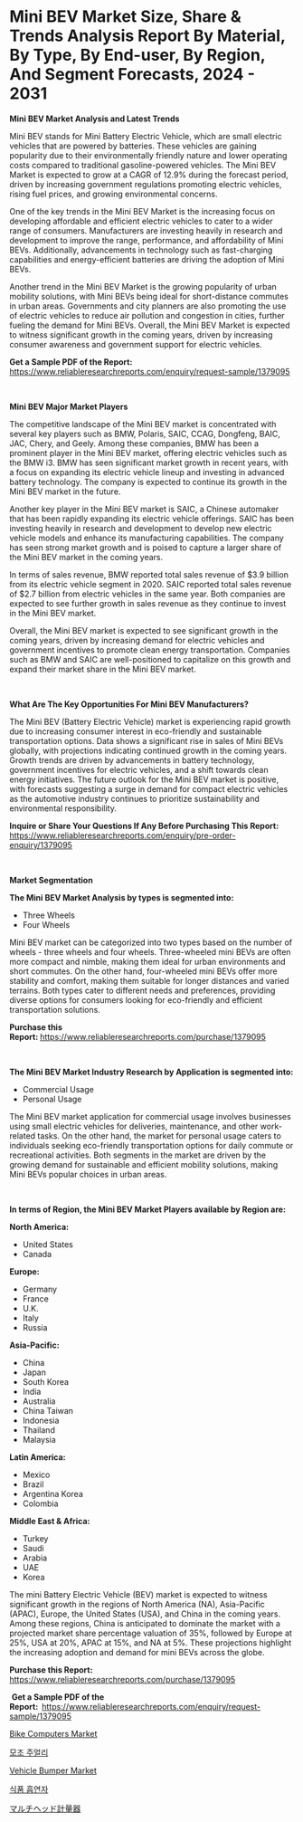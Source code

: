 <p><h1>Mini BEV Market Size, Share & Trends Analysis Report By Material, By Type, By End-user, By Region, And Segment Forecasts, 2024 - 2031</h1></p><p><strong>Mini BEV Market Analysis and Latest Trends</strong></p>
<p><p>Mini BEV stands for Mini Battery Electric Vehicle, which are small electric vehicles that are powered by batteries. These vehicles are gaining popularity due to their environmentally friendly nature and lower operating costs compared to traditional gasoline-powered vehicles. The Mini BEV Market is expected to grow at a CAGR of 12.9% during the forecast period, driven by increasing government regulations promoting electric vehicles, rising fuel prices, and growing environmental concerns.</p><p>One of the key trends in the Mini BEV Market is the increasing focus on developing affordable and efficient electric vehicles to cater to a wider range of consumers. Manufacturers are investing heavily in research and development to improve the range, performance, and affordability of Mini BEVs. Additionally, advancements in technology such as fast-charging capabilities and energy-efficient batteries are driving the adoption of Mini BEVs.</p><p>Another trend in the Mini BEV Market is the growing popularity of urban mobility solutions, with Mini BEVs being ideal for short-distance commutes in urban areas. Governments and city planners are also promoting the use of electric vehicles to reduce air pollution and congestion in cities, further fueling the demand for Mini BEVs. Overall, the Mini BEV Market is expected to witness significant growth in the coming years, driven by increasing consumer awareness and government support for electric vehicles.</p></p>
<p><strong>Get a Sample PDF of the Report:&nbsp;</strong> <a href="https://www.reliableresearchreports.com/enquiry/request-sample/1379095">https://www.reliableresearchreports.com/enquiry/request-sample/1379095</a></p>
<p>&nbsp;</p>
<p><strong>Mini BEV Major Market Players</strong></p>
<p><p>The competitive landscape of the Mini BEV market is concentrated with several key players such as BMW, Polaris, SAIC, CCAG, Dongfeng, BAIC, JAC, Chery, and Geely. Among these companies, BMW has been a prominent player in the Mini BEV market, offering electric vehicles such as the BMW i3. BMW has seen significant market growth in recent years, with a focus on expanding its electric vehicle lineup and investing in advanced battery technology. The company is expected to continue its growth in the Mini BEV market in the future.</p><p>Another key player in the Mini BEV market is SAIC, a Chinese automaker that has been rapidly expanding its electric vehicle offerings. SAIC has been investing heavily in research and development to develop new electric vehicle models and enhance its manufacturing capabilities. The company has seen strong market growth and is poised to capture a larger share of the Mini BEV market in the coming years.</p><p>In terms of sales revenue, BMW reported total sales revenue of $3.9 billion from its electric vehicle segment in 2020. SAIC reported total sales revenue of $2.7 billion from electric vehicles in the same year. Both companies are expected to see further growth in sales revenue as they continue to invest in the Mini BEV market.</p><p>Overall, the Mini BEV market is expected to see significant growth in the coming years, driven by increasing demand for electric vehicles and government incentives to promote clean energy transportation. Companies such as BMW and SAIC are well-positioned to capitalize on this growth and expand their market share in the Mini BEV market.</p></p>
<p>&nbsp;</p>
<p><strong>What Are The Key Opportunities For Mini BEV Manufacturers?</strong></p>
<p><p>The Mini BEV (Battery Electric Vehicle) market is experiencing rapid growth due to increasing consumer interest in eco-friendly and sustainable transportation options. Data shows a significant rise in sales of Mini BEVs globally, with projections indicating continued growth in the coming years. Growth trends are driven by advancements in battery technology, government incentives for electric vehicles, and a shift towards clean energy initiatives. The future outlook for the Mini BEV market is positive, with forecasts suggesting a surge in demand for compact electric vehicles as the automotive industry continues to prioritize sustainability and environmental responsibility.</p></p>
<p><strong>Inquire or Share Your Questions If Any Before Purchasing This Report:</strong> <a href="https://www.reliableresearchreports.com/enquiry/pre-order-enquiry/1379095">https://www.reliableresearchreports.com/enquiry/pre-order-enquiry/1379095</a></p>
<p>&nbsp;</p>
<p><strong>Market Segmentation</strong></p>
<p><strong>The Mini BEV Market Analysis by types is segmented into:</strong></p>
<p><ul><li>Three Wheels</li><li>Four Wheels</li></ul></p>
<p><p>Mini BEV market can be categorized into two types based on the number of wheels - three wheels and four wheels. Three-wheeled mini BEVs are often more compact and nimble, making them ideal for urban environments and short commutes. On the other hand, four-wheeled mini BEVs offer more stability and comfort, making them suitable for longer distances and varied terrains. Both types cater to different needs and preferences, providing diverse options for consumers looking for eco-friendly and efficient transportation solutions.</p></p>
<p><strong>Purchase this Report:&nbsp;</strong><a href="https://www.reliableresearchreports.com/purchase/1379095">https://www.reliableresearchreports.com/purchase/1379095</a></p>
<p>&nbsp;</p>
<p><strong>The Mini BEV Market Industry Research by Application is segmented into:</strong></p>
<p><ul><li>Commercial Usage</li><li>Personal Usage</li></ul></p>
<p><p>The Mini BEV market application for commercial usage involves businesses using small electric vehicles for deliveries, maintenance, and other work-related tasks. On the other hand, the market for personal usage caters to individuals seeking eco-friendly transportation options for daily commute or recreational activities. Both segments in the market are driven by the growing demand for sustainable and efficient mobility solutions, making Mini BEVs popular choices in urban areas.</p></p>
<p>&nbsp;</p>
<p><strong>In terms of Region, the Mini BEV Market Players available by Region are:</strong></p>
<p>
    <p> <strong> North America: </strong>
        <ul>
            <li>United States</li>
            <li>Canada</li>
        </ul>
        </p> 
    <p> <strong> Europe: </strong>
        <ul>
            <li>Germany</li>
            <li>France</li>
            <li>U.K.</li>
            <li>Italy</li>
            <li>Russia</li>
        </ul>
        </p> 
    <p> <strong> Asia-Pacific: </strong>
        <ul>
            <li>China</li>
            <li>Japan</li>
            <li>South Korea</li>
            <li>India</li>
            <li>Australia</li>
            <li>China Taiwan</li>
            <li>Indonesia</li>
            <li>Thailand</li>
            <li>Malaysia</li>
        </ul>
        </p> 
    <p> <strong> Latin America: </strong>
        <ul>
            <li>Mexico</li>
            <li>Brazil</li>
            <li>Argentina Korea</li>
            <li>Colombia</li>
        </ul>
        </p> 
    <p> <strong> Middle East & Africa: </strong>
        <ul>
            <li>Turkey</li>
            <li>Saudi</li>
            <li>Arabia</li>
            <li>UAE</li>
            <li>Korea</li>
        </ul>
    </p>
    </p>
<p><p>The mini Battery Electric Vehicle (BEV) market is expected to witness significant growth in the regions of North America (NA), Asia-Pacific (APAC), Europe, the United States (USA), and China in the coming years. Among these regions, China is anticipated to dominate the market with a projected market share percentage valuation of 35%, followed by Europe at 25%, USA at 20%, APAC at 15%, and NA at 5%. These projections highlight the increasing adoption and demand for mini BEVs across the globe.</p></p>
<p><strong>Purchase this Report: </strong><a href="https://www.reliableresearchreports.com/purchase/1379095">https://www.reliableresearchreports.com/purchase/1379095</a></p>
<p>&nbsp;<strong>Get a Sample PDF of the Report:&nbsp;&nbsp;</strong><a href="https://www.reliableresearchreports.com/enquiry/request-sample/1379095">https://www.reliableresearchreports.com/enquiry/request-sample/1379095</a></p>
<p><strong></strong></p>
<p><p><a href="https://github.com/pjcfca/Market-Research-Report-List-1/blob/main/bike-computers-market.md">Bike Computers Market</a></p><p><a href="https://medium.com/@feltonfay2023/%EB%AA%A8%EC%A1%B0-%EB%B3%B4%EC%84%9D-%EC%8B%9C%EC%9E%A5-2031%EB%85%84%EA%B9%8C%EC%A7%80%EC%9D%98-%ED%8A%B8%EB%A0%8C%EB%93%9C-%EC%98%88%EC%B8%A1-%EB%B0%8F-%EA%B2%BD%EC%9F%81-%EB%B6%84%EC%84%9D-b4703b5e019f">모조 주얼리</a></p><p><a href="https://github.com/johnbach50/Market-Research-Report-List-2/blob/main/vehicle-bumper-market.md">Vehicle Bumper Market</a></p><p><a href="https://medium.com/@bixlfnpgdrqkjy8/%EC%8B%9D%ED%92%88-%ED%9D%A1%EC%97%B0%EC%9E%90-%EC%8B%9C%EC%9E%A5%EC%9D%80-2031%EB%85%84%EA%B9%8C%EC%A7%80-%EC%8B%9C%EC%9E%A5-%EC%A0%90%EC%9C%A0%EC%9C%A8-%ED%81%AC%EA%B8%B0-%EB%B0%8F-%EC%98%88%EC%83%81-%EC%98%88%EC%B8%A1%EC%97%90-%EC%B4%88%EC%A0%90%EC%9D%84-%EB%A7%9E%EC%B6%A5%EB%8B%88%EB%8B%A4-2d23fcb3d091">식품 흡연자</a></p><p><a href="https://medium.com/@deonnorth8/%E3%83%9E%E3%83%AB%E3%83%81%E3%83%98%E3%83%83%E3%83%89%E3%82%A6%E3%82%A7%E3%82%A4%E3%83%A9%E3%83%BC%E3%81%AE%E5%B8%82%E5%A0%B4%E3%82%B7%E3%82%A7%E3%82%A2%E3%81%AE%E9%80%B2%E5%8C%96%E3%81%A82024%E5%B9%B4%E3%81%8B%E3%82%892031%E5%B9%B4%E3%81%AE%E5%B8%82%E5%A0%B4%E6%88%90%E9%95%B7%E3%83%88%E3%83%AC%E3%83%B3%E3%83%89-44caef1e02a7">マルチヘッド計量器</a></p></p>